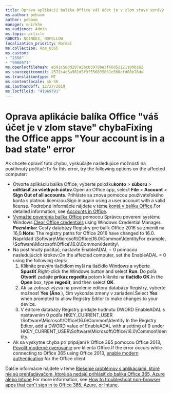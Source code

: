 ```yaml
---
title: Oprava aplikácií balíka Office váš účet je v zlom stave správy
ms.author: pebaum
author: pebaum
manager: mnirkhe
ms.audience: Admin
ms.topic: article
ROBOTS: NOINDEX, NOFOLLOW
localization_priority: Normal
ms.collection: Adm_O365
ms.custom:
- "2558"
- "9000571"
ms.openlocfilehash: e591c56dd207a5bcb3979be3f66052121100b162
ms.sourcegitcommit: 2572c4e5a981d5f3f556835061c568cfd08b78da
ms.translationtype: MT
ms.contentlocale: sk-SK
ms.lasthandoff: 12/27/2019
ms.locfileid: "41969781"
---
```

# <a name="fixing-the-office-apps-your-account-is-in-a-bad-state-error"></a><span data-ttu-id="6785b-102">Oprava aplikácie balíka Office "váš účet je v zlom stave" chyba</span><span class="sxs-lookup"><span data-stu-id="6785b-102">Fixing the Office apps "Your account is in a bad state" error</span></span>

<span data-ttu-id="6785b-103">Ak chcete opraviť túto chybu, vyskúšajte nasledujúce možnosti na postihnutý počítač:</span><span class="sxs-lookup"><span data-stu-id="6785b-103">To fix this error, try the following options on the affected computer:</span></span>

- <span data-ttu-id="6785b-104">Otvorte aplikáciu balíka Office, vyberte položku**konto** >  **súboru** > **odhlásiť zo všetkých účtov**.</span><span class="sxs-lookup"><span data-stu-id="6785b-104">Open an Office app, select **File** > **Account** > **Sign Out of all accounts**.</span></span> <span data-ttu-id="6785b-105">Prihláste sa znova pomocou používateľského konta s platnou licenciou.</span><span class="sxs-lookup"><span data-stu-id="6785b-105">Sign in again using a user account with a valid license.</span></span> <span data-ttu-id="6785b-106">Podrobné informácie nájdete v téme [kontá v balíku Office](https://support.office.com/article/accounts-in-office-628ea040-f265-49de-b986-be09c3ebf8a9).</span><span class="sxs-lookup"><span data-stu-id="6785b-106">For detailed information, see [Accounts in Office](https://support.office.com/article/accounts-in-office-628ea040-f265-49de-b986-be09c3ebf8a9).</span></span>
- <span data-ttu-id="6785b-107">[Vymažte poverenia balíka Office](https://docs.microsoft.com/office/troubleshoot/error-messages/another-account-already-signed-in#step-3-clear-cached-credentials-on-the-computer) pomocou Správcu poverení systému Windows.</span><span class="sxs-lookup"><span data-stu-id="6785b-107">[Clear Office credentials](https://docs.microsoft.com/office/troubleshoot/error-messages/another-account-already-signed-in#step-3-clear-cached-credentials-on-the-computer) using Windows Credential Manager.</span></span><br>
  <span data-ttu-id="6785b-108">**Poznámka:** Cesty databázy Registry pre balík Office 2016 sa zmenili na 16,0.</span><span class="sxs-lookup"><span data-stu-id="6785b-108">**Note:** The registry paths for Office 2016 have changed to 16.0.</span></span> <span data-ttu-id="6785b-109">Napríklad \Software\Microsoft\Office\16.0\Common\Identity</span><span class="sxs-lookup"><span data-stu-id="6785b-109">For example, \Software\Microsoft\Office\16.0\Common\Identity</span></span>\
- <span data-ttu-id="6785b-110">Na postihnutý počítač, nastavte EnableADAL = 0 pomocou nasledujúcich krokov:</span><span class="sxs-lookup"><span data-stu-id="6785b-110">On the affected computer, set the EnableADAL = 0 using the following steps:</span></span>  
     1. <span data-ttu-id="6785b-111">Kliknite pravým tlačidlom myši na tlačidlo Windows a vyberte **Spustiť**.</span><span class="sxs-lookup"><span data-stu-id="6785b-111">Right-click the Windows button and select **Run**.</span></span> <span data-ttu-id="6785b-112">Do poľa **Otvoriť** zadajte **príkaz regedit**a potom kliknite na **tlačidlo OK**.</span><span class="sxs-lookup"><span data-stu-id="6785b-112">In the **Open** box, type **regedit**, and then select **OK**.</span></span>
     2. <span data-ttu-id="6785b-113">Ak sa zobrazí výzva na povolenie editora databázy Registry, vyberte možnosť **Yes (Áno** ), čím vykonáte zmeny v zariadení.</span><span class="sxs-lookup"><span data-stu-id="6785b-113">Select **Yes** when prompted to allow Registry Editor to make changes to your device.</span></span>
    3. <span data-ttu-id="6785b-114">V editore databázy Registry pridajte hodnotu DWORD EnableADAL s nastavením 0 podľa HKEY_CURRENT_USER \Software\Microsoft\Office\16.0\Common\Identity.</span><span class="sxs-lookup"><span data-stu-id="6785b-114">In the Registry Editor, add a DWORD value of EnableADAL with a setting of 0 under HKEY_CURRENT_USER\Software\Microsoft\Office\16.0\Common\Identity.</span></span>
- <span data-ttu-id="6785b-115">Ak sa vyskytne chyba pri pripájaní k Office 365 pomocou Office 2013, [Povoliť moderné overovanie](https://docs.microsoft.com/office365/admin/security-and-compliance/enable-modern-authentication) pre klienta Office.</span><span class="sxs-lookup"><span data-stu-id="6785b-115">If the error occurs while connecting to Office 365 using Office 2013, [enable modern authentication](https://docs.microsoft.com/office365/admin/security-and-compliance/enable-modern-authentication) for the Office client.</span></span>

<span data-ttu-id="6785b-116">Ďalšie informácie nájdete v téme [Riešenie problémov s aplikáciami, ktoré nie sú prehľadávačom, ktoré sa nedajú prihlásiť do balíka Office 365, Azure alebo Intune](https://support.office.com/article/how-to-troubleshoot-non-browser-apps-that-can-t-sign-in-to-office-365-azure-or-intune-3ba1b268-66f6-462c-b0e5-070f5c2603c1).</span><span class="sxs-lookup"><span data-stu-id="6785b-116">For more information, see [How to troubleshoot non-browser apps that can't sign in to Office 365, Azure, or Intune](https://support.office.com/article/how-to-troubleshoot-non-browser-apps-that-can-t-sign-in-to-office-365-azure-or-intune-3ba1b268-66f6-462c-b0e5-070f5c2603c1).</span></span>

